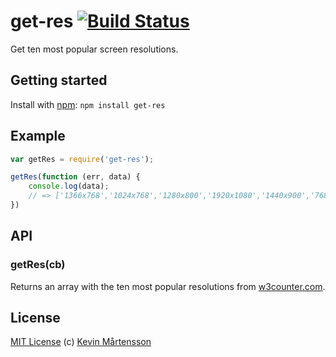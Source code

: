 # get-res [![Build Status](https://travis-ci.org/kevva/get-res.png?branch=master)](http://travis-ci.org/kevva/get-res)

Get ten most popular screen resolutions.

## Getting started

Install with [npm](https://npmjs.org/package/get-res): `npm install get-res`

## Example

```js
var getRes = require('get-res');

getRes(function (err, data) {
    console.log(data);
    // => ['1366x768','1024x768','1280x800','1920x1080','1440x900','768x1024', '1280x1024','1600x900','320x480','320x568']
})
```

## API

### getRes(cb)

Returns an array with the ten most popular resolutions from [w3counter.com](http://www.w3counter.com/globalstats.php).

## License

[MIT License](http://en.wikipedia.org/wiki/MIT_License) (c) [Kevin Mårtensson](https://github.com/kevva)
